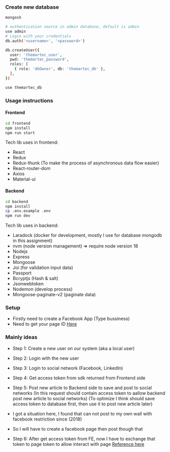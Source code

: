 ### Create new database

```bash
mongosh

# authentication source in admin database, default is admin
use admin
# Login with your credentials
db.auth('<username>', '<password>')

db.createUser({
  user: 'themartec_user',
  pwd: 'themartec_password',
  roles: [
    { role: 'dbOwner', db: 'themartec_db' },
  ],
})

use themartec_db
```

### Usage instructions

#### Frontend

```bash
cd frontend 
npm install
npm run start
```

Tech lib uses in frontend:

- React
- Redux
- Redux-thunk (To make the process of asynchronous data flow easier)
- React-router-dom
- Axios
- Material-ui

#### Backend

```bash
cd backend
npm install
cp .env.example .env
npm run dev
```

Tech lib uses in backend:

- Laradock (docker for development, mostly I use for database mongodb in this assignment)
- nvm (node version management) => require node version 18
- Nodejs
- Express
- Mongoose
- Joi (for validation input data)
- Passport
- Bcryptjs (Hash & salt)
- Jsonwebtoken
- Nodemon (develop process)
- Mongoose-paginate-v2 (paginate data)

### Setup

- Firstly need to create a Facebook App (Type bussiness)
- Need to get your page ID [Here](https://www.facebook.com/help/android-app/1503421039731588)

### Mainly ideas

- Step 1: Create a new user on our system (aka a local user)
- Step 2: Login with the new user
- Step 3: Login to social network (Facebook, LinkedIn)
- Step 4: Get access token from sdk returned from Frontend side

- Step 5: Post new article to Backend side to save and post to social networks
(In this request should contain access token to aallow backend post new article to social networks)
(To optimize I think should save access token to database first, then use it to post new article later)

- I got a situation here, I found that can not post to my own wall with facebook restriction since (2018)
- So I will have to create a facebook page then post though that

- Step 6: After get access token from FE, now I have to exchange that token to page token to allow interact with page [Reference here](https://developers.facebook.com/docs/pages/access-tokens/)
